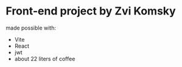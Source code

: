 # Front-end project by Zvi Komsky

made possible with:

- Vite
- React
- jwt
- about 22 liters of coffee